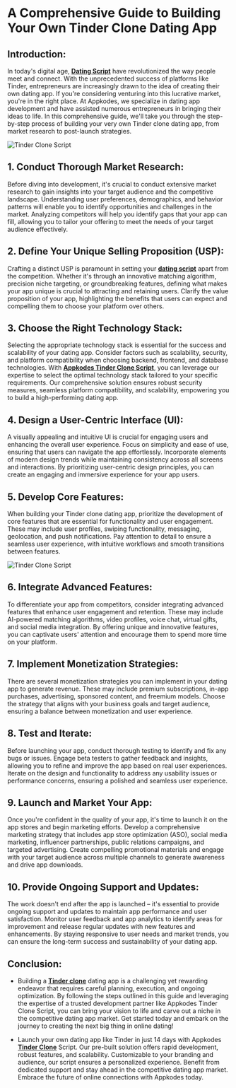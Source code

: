 # A Comprehensive Guide to Building Your Own Tinder Clone Dating App
## Introduction:
In today's digital age, **[Dating Script](https://appkodes.com/dating-script/)** have revolutionized the way people meet and connect. With the unprecedented success of platforms like Tinder, entrepreneurs are increasingly drawn to the idea of creating their own dating app. If you're considering venturing into this lucrative market, you're in the right place. At Appkodes, we specialize in dating app development and have assisted numerous entrepreneurs in bringing their ideas to life. In this comprehensive guide, we'll take you through the step-by-step process of building your very own Tinder clone dating app, from market research to post-launch strategies.

![Tinder Clone Script](https://miro.medium.com/v2/resize:fit:720/format:webp/1*R3vzTDTSD3YrAYXLHntolg.jpeg)

## 1. Conduct Thorough Market Research:
Before diving into development, it's crucial to conduct extensive market research to gain insights into your target audience and the competitive landscape. Understanding user preferences, demographics, and behavior patterns will enable you to identify opportunities and challenges in the market. Analyzing competitors will help you identify gaps that your app can fill, allowing you to tailor your offering to meet the needs of your target audience effectively.
## 2. Define Your Unique Selling Proposition (USP):
Crafting a distinct USP is paramount in setting your **[dating script](https://appkodes.com/dating-script/)** apart from the competition. Whether it's through an innovative matching algorithm, precision niche targeting, or groundbreaking features, defining what makes your app unique is crucial to attracting and retaining users. Clarify the value proposition of your app, highlighting the benefits that users can expect and compelling them to choose your platform over others.
## 3. Choose the Right Technology Stack:
Selecting the appropriate technology stack is essential for the success and scalability of your dating app. Consider factors such as scalability, security, and platform compatibility when choosing backend, frontend, and database technologies. With **[Appkodes Tinder Clone Script](https://appkodes.com/tinder-clone/)**, you can leverage our expertise to select the optimal technology stack tailored to your specific requirements. Our comprehensive solution ensures robust security measures, seamless platform compatibility, and scalability, empowering you to build a high-performing dating app.
## 4. Design a User-Centric Interface (UI):
A visually appealing and intuitive UI is crucial for engaging users and enhancing the overall user experience. Focus on simplicity and ease of use, ensuring that users can navigate the app effortlessly. Incorporate elements of modern design trends while maintaining consistency across all screens and interactions. By prioritizing user-centric design principles, you can create an engaging and immersive experience for your app users.
## 5. Develop Core Features:
When building your Tinder clone dating app, prioritize the development of core features that are essential for functionality and user engagement. These may include user profiles, swiping functionality, messaging, geolocation, and push notifications. Pay attention to detail to ensure a seamless user experience, with intuitive workflows and smooth transitions between features.

![Tinder Clone Script](https://images.softwaresuggest.com/software_logo/1526036835_howz-%20logo.png)

## 6. Integrate Advanced Features:
To differentiate your app from competitors, consider integrating advanced features that enhance user engagement and retention. These may include AI-powered matching algorithms, video profiles, voice chat, virtual gifts, and social media integration. By offering unique and innovative features, you can captivate users' attention and encourage them to spend more time on your platform.
## 7. Implement Monetization Strategies:
There are several monetization strategies you can implement in your dating app to generate revenue. These may include premium subscriptions, in-app purchases, advertising, sponsored content, and freemium models. Choose the strategy that aligns with your business goals and target audience, ensuring a balance between monetization and user experience.
## 8. Test and Iterate:
Before launching your app, conduct thorough testing to identify and fix any bugs or issues. Engage beta testers to gather feedback and insights, allowing you to refine and improve the app based on real user experiences. Iterate on the design and functionality to address any usability issues or performance concerns, ensuring a polished and seamless user experience.
## 9. Launch and Market Your App:
Once you're confident in the quality of your app, it's time to launch it on the app stores and begin marketing efforts. Develop a comprehensive marketing strategy that includes app store optimization (ASO), social media marketing, influencer partnerships, public relations campaigns, and targeted advertising. Create compelling promotional materials and engage with your target audience across multiple channels to generate awareness and drive app downloads.
## 10. Provide Ongoing Support and Updates:
The work doesn't end after the app is launched – it's essential to provide ongoing support and updates to maintain app performance and user satisfaction. Monitor user feedback and app analytics to identify areas for improvement and release regular updates with new features and enhancements. By staying responsive to user needs and market trends, you can ensure the long-term success and sustainability of your dating app.
## Conclusion:
- Building a **[Tinder clone](https://appkodes.com/tinder-clone/)** dating app is a challenging yet rewarding endeavor that requires careful planning, execution, and ongoing optimization. By following the steps outlined in this guide and leveraging the expertise of a trusted development partner like Appkodes Tinder Clone Script, you can bring your vision to life and carve out a niche in the competitive dating app market. Get started today and embark on the journey to creating the next big thing in online dating!

- Launch your own dating app like Tinder in just 14 days with Appkodes **[Tinder Clone](https://github.com/topics/tinder-clone)** Script. Our pre-built solution offers rapid development, robust features, and scalability. Customizable to your branding and audience, our script ensures a personalized experience. Benefit from dedicated support and stay ahead in the competitive dating app market. Embrace the future of online connections with Appkodes today.



